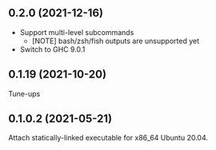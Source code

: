 ## 0.2.0 (2021-12-16)
- Support multi-level subcommands
    - [NOTE] bash/zsh/fish outputs are unsupported yet
- Switch to GHC 9.0.1

## 0.1.19 (2021-10-20)
Tune-ups

## 0.1.0.2 (2021-05-21)
Attach statically-linked executable for x86_64 Ubuntu 20.04.
